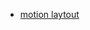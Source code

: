 

* [motion laytout](https://developer.android.com/training/constraint-layout/motionlayout/examples?hl=zh-cn)
